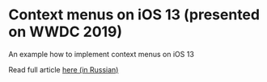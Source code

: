 # Context menus on iOS 13 (presented on WWDC 2019)
An example how to implement context menus on iOS 13

Read full article [here (in Russian)](http://apphud.com)
